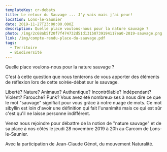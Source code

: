 ```yaml
---
templateKey: cr-debats
title: Le retour du Sauvage ... J'y vais mais j'ai peur!
location: Lons-le-Saunier
date: 2019-11-27T23:00:00.000Z
description: Quelle place voulons-nous pour la nature sauvage ?
photo: /img/2c68ab5f20f7f474732d51d131b0739194117ea0-2019-sauvage.png
link: /img/compte-rendu-place-du-sauvage.pdf
tags:
  - Territoire
  - Biodiversité
---
```

Quelle place voulons-nous pour la nature sauvage ?

C'est à cette question que nous tenterons de vous apporter des éléments de réflexion lors de cette soirée-débat sur le sauvage.

Liberté? Nature? Animaux? Authentique? Incontrôlable? Indépendant? Violent? Farouche? Punk? Vous avez été nombreux·ses à nous dire ce que le mot "sauvage" signifiait pour vous grâce à notre nuage de mots. Ce mot sibyllin est loin d'avoir une définition qui fait l'unanimité mais ce qui est sûr c'est qu'il ne laisse personne indifférent.

Venez nous rejoindre pour débattre de la notion de "nature sauvage" et de sa place à nos côtés le jeudi 28 novembre 2019 à 20h au Carcom de Lons-le-Saunier.

Avec la participation de Jean-Claude Génot, du mouvement Naturalité.